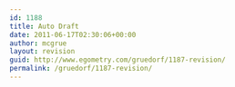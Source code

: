 ```yaml
---
id: 1188
title: Auto Draft
date: 2011-06-17T02:30:06+00:00
author: mcgrue
layout: revision
guid: http://www.egometry.com/gruedorf/1187-revision/
permalink: /gruedorf/1187-revision/
---
```

